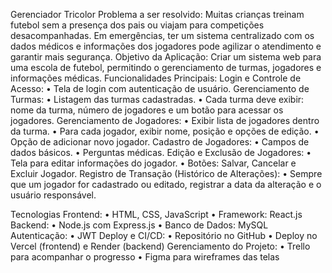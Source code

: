 Gerenciador Tricolor
Problema a ser resolvido:
Muitas crianças treinam futebol sem a presença dos pais ou viajam para competições desacompanhadas. Em emergências, ter um sistema centralizado com os dados médicos e informações dos jogadores pode agilizar o atendimento e garantir mais segurança.
Objetivo da Aplicação:
Criar um sistema web para uma escola de futebol, permitindo o gerenciamento de turmas, jogadores e informações médicas.
Funcionalidades Principais:
 Login e Controle de Acesso:
•	Tela de login com autenticação de usuário.
Gerenciamento de Turmas:
•	Listagem das turmas cadastradas.
•	Cada turma deve exibir: nome da turma, número de jogadores e um botão para acessar os jogadores.
Gerenciamento de Jogadores:
•	Exibir lista de jogadores dentro da turma.
•	Para cada jogador, exibir nome, posição e opções de edição.
•	Opção de adicionar novo jogador.
Cadastro de Jogadores:
•	Campos de dados básicos.
•	Perguntas médicas.
Edição e Exclusão de Jogadores:
•	Tela para editar informações do jogador.
•	Botões: Salvar, Cancelar e Excluir Jogador.
Registro de Transação (Histórico de Alterações):
•	Sempre que um jogador for cadastrado ou editado, registrar a data da alteração e o usuário responsável.

Tecnologias
Frontend:
•	HTML, CSS, JavaScript
•	Framework: React.js
Backend:
•	Node.js com Express.js
•	Banco de Dados: MySQL
Autenticação:
•	JWT
Deploy e CI/CD:
•	Repositório no GitHub
•	Deploy no Vercel (frontend) e Render (backend)
Gerenciamento do Projeto:
•	Trello para acompanhar o progresso
•	Figma para wireframes das telas




